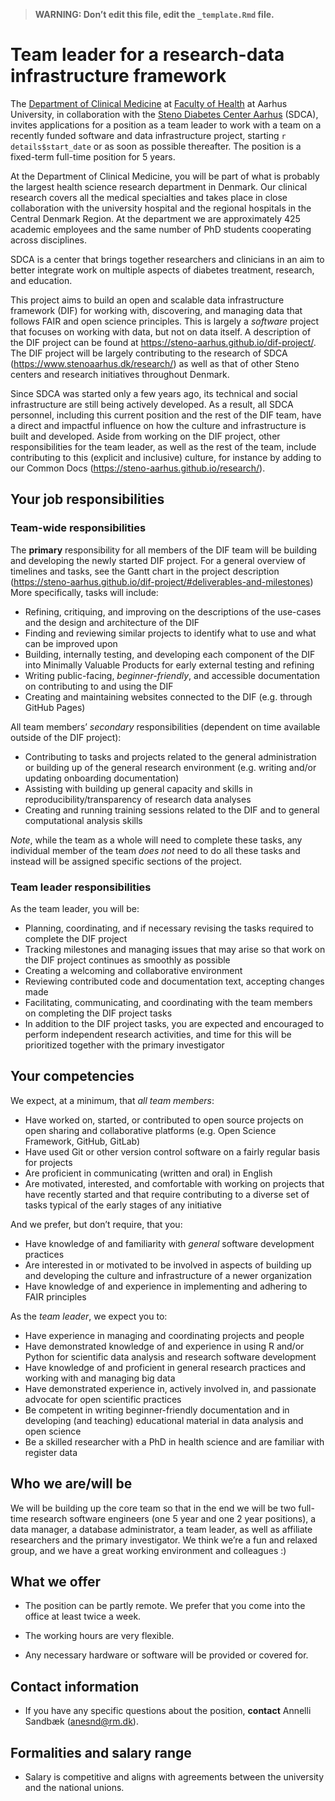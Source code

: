 > **WARNING: Don’t edit this file, edit the `_template.Rmd` file.**

# Team leader for a research-data infrastructure framework

<!--
Some resources for writing job descriptions:

- http://www.fortefoundation.org/site/DocServer/gendered_wording_JPSP.pdf?docID=16121
- https://www.linkedin.com/business/talent/blog/talent-acquisition/must-dos-for-writing-inclusive-job-descriptions
- https://harver.com/blog/inclusive-job-descriptions/
-->

The [Department of Clinical Medicine](https://clin.au.dk/) at [Faculty
of Health](https://health.au.dk/en/) at Aarhus University, in
collaboration with the [Steno Diabetes Center
Aarhus](https://www.stenoaarhus.dk/) (SDCA), invites applications for a
position as a team leader to work with a team on a recently funded
software and data infrastructure project, starting
`r details$start_date` or as soon as possible thereafter. The position
is a fixed-term full-time position for 5 years.

At the Department of Clinical Medicine, you will be part of what is
probably the largest health science research department in Denmark. Our
clinical research covers all the medical specialties and takes place in
close collaboration with the university hospital and the regional
hospitals in the Central Denmark Region. At the department we are
approximately 425 academic employees and the same number of PhD students
cooperating across disciplines.

SDCA is a center that brings together researchers and clinicians in an
aim to better integrate work on multiple aspects of diabetes treatment,
research, and education.

This project aims to build an open and scalable data infrastructure
framework (DIF) for working with, discovering, and managing data that
follows FAIR and open science principles. This is largely a *software*
project that focuses on working with data, but not on data itself. A
description of the DIF project can be found at
<https://steno-aarhus.github.io/dif-project/>. The DIF project will be
largely contributing to the research of SDCA
(<https://www.stenoaarhus.dk/research/>) as well as that of other Steno
centers and research initiatives throughout Denmark.

Since SDCA was started only a few years ago, its technical and social
infrastructure are still being actively developed. As a result, all SDCA
personnel, including this current position and the rest of the DIF team,
have a direct and impactful influence on how the culture and
infrastructure is built and developed. Aside from working on the DIF
project, other responsibilities for the team leader, as well as the rest
of the team, include contributing to this (explicit and inclusive)
culture, for instance by adding to our Common Docs
(<https://steno-aarhus.github.io/research/>).

## Your job responsibilities

### Team-wide responsibilities

The **primary** responsibility for all members of the DIF team will be
building and developing the newly started DIF project. For a general
overview of timelines and tasks, see the Gantt chart in the project
description
(<https://steno-aarhus.github.io/dif-project/#deliverables-and-milestones>)
More specifically, tasks will include:

-   Refining, critiquing, and improving on the descriptions of the
    use-cases and the design and architecture of the DIF
-   Finding and reviewing similar projects to identify what to use and
    what can be improved upon
-   Building, internally testing, and developing each component of the
    DIF into Minimally Valuable Products for early external testing and
    refining
-   Writing public-facing, *beginner-friendly*, and accessible
    documentation on contributing to and using the DIF
-   Creating and maintaining websites connected to the DIF (e.g. through
    GitHub Pages)

All team members’ *secondary* responsibilities (dependent on time
available outside of the DIF project):

-   Contributing to tasks and projects related to the general
    administration or building up of the general research environment
    (e.g. writing and/or updating onboarding documentation)
-   Assisting with building up general capacity and skills in
    reproducibility/transparency of research data analyses
-   Creating and running training sessions related to the DIF and to
    general computational analysis skills

*Note*, while the team as a whole will need to complete these tasks, any
individual member of the team *does not* need to do all these tasks and
instead will be assigned specific sections of the project.

### Team leader responsibilities

As the team leader, you will be:

-   Planning, coordinating, and if necessary revising the tasks required
    to complete the DIF project
-   Tracking milestones and managing issues that may arise so that work
    on the DIF project continues as smoothly as possible
-   Creating a welcoming and collaborative environment
-   Reviewing contributed code and documentation text, accepting changes
    made
-   Facilitating, communicating, and coordinating with the team members
    on completing the DIF project tasks
-   In addition to the DIF project tasks, you are expected and
    encouraged to perform independent research activities, and time for
    this will be prioritized together with the primary investigator

## Your competencies

We expect, at a minimum, that *all team members*:

-   Have worked on, started, or contributed to open source projects on
    open sharing and collaborative platforms (e.g. Open Science
    Framework, GitHub, GitLab)
-   Have used Git or other version control software on a fairly regular
    basis for projects
-   Are proficient in communicating (written and oral) in English
-   Are motivated, interested, and comfortable with working on projects
    that have recently started and that require contributing to a
    diverse set of tasks typical of the early stages of any initiative

And we prefer, but don’t require, that you:

-   Have knowledge of and familiarity with *general* software
    development practices
-   Are interested in or motivated to be involved in aspects of building
    up and developing the culture and infrastructure of a newer
    organization
-   Have knowledge of and experience in implementing and adhering to
    FAIR principles

As the *team leader*, we expect you to:

-   Have experience in managing and coordinating projects and people
-   Have demonstrated knowledge of and experience in using R and/or
    Python for scientific data analysis and research software
    development
-   Have knowledge of and proficient in general research practices and
    working with and managing big data
-   Have demonstrated experience in, actively involved in, and
    passionate advocate for open scientific practices
-   Be competent in writing beginner-friendly documentation and in
    developing (and teaching) educational material in data analysis and
    open science
-   Be a skilled researcher with a PhD in health science and are
    familiar with register data

## Who we are/will be

We will be building up the core team so that in the end we will be two
full-time research software engineers (one 5 year and one 2 year
positions), a data manager, a database administrator, a team leader, as
well as affiliate researchers and the primary investigator. We think
we’re a fun and relaxed group, and we have a great working environment
and colleagues :)
<!-- External collaborators include 2-3 data managers and coordinators as well as -->
<!-- consultant software engineers. -->

## What we offer

-   The position can be partly remote. We prefer that you come into the
    office at least twice a week.

-   The working hours are very flexible.

-   Any necessary hardware or software will be provided or covered for.

## Contact information

-   If you have any specific questions about the position, **contact**
    Annelli Sandbæk (<anesnd@rm.dk>).

## Formalities and salary range

-   Salary is competitive and aligns with agreements between the
    university and the national unions.
